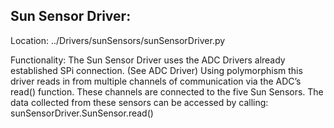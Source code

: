 Sun Sensor Driver:
--
Location: ../Drivers/sunSensors/sunSensorDriver.py

Functionality:
	The Sun Sensor Driver uses the ADC Drivers already established SPi connection. (See ADC Driver) Using polymorphism this driver reads in from multiple channels of communication via the ADC’s read() function. These channels are connected to the five Sun Sensors. The data collected from these sensors can be accessed by calling: sunSensorDriver.SunSensor.read() 
